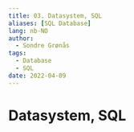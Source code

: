 ```yaml
---
title: 03. Datasystem, SQL
aliases: [SQL Database]
lang: nb-NO
author:
  - Sondre Grønås
tags:
  - Database
  - SQL
date: 2022-04-09
---
```

# Datasystem, SQL



